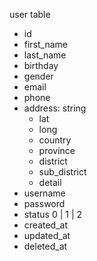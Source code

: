 user table

- id
- first_name
- last_name
- birthday
- gender
- email
- phone 
- address: string
  - lat
  - long
  - country
  - province
  - district
  - sub_district
  - detail
- username
- password
- status 0 | 1 | 2
- created_at
- updated_at
- deleted_at